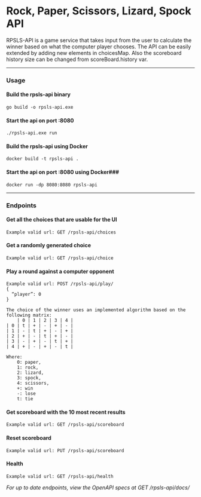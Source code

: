 # Rock, Paper, Scissors, Lizard, Spock API
RPSLS-API is a game service that takes input from the user to calculate the winner based on what the computer player chooses. The API can be easily extended by adding new elements in choicesMap. Also the scoreboard history size can be changed from scoreBoard.history var.

---

### Usage ###

#### Build the rpsls-api binary ###

```
go build -o rpsls-api.exe

```

#### Start the api on port :8080 ###

```
./rpsls-api.exe run

```

#### Build the rpsls-api using Docker ###

```
docker build -t rpsls-api .  

```

#### Start the api on port :8080 using Docker###

```
docker run -dp 8080:8080 rpsls-api

```

---

### Endpoints ###

#### Get all the choices that are usable for the UI ####

```
Example valid url: GET /rpsls-api/choices
```

#### Get a randomly generated choice ####

```
Example valid url: GET /rpsls-api/choice
```

#### Play a round against a computer opponent ####

```
Example valid url: POST /rpsls-api/play/
{
  “player”: 0 
}

The choice of the winner uses an implemented algorithm based on the following matrix:
    | 0 | 1 | 2 | 3 | 4 |
| 0 | t | + | - | + | - |
| 1 | - | t | + | - | + |
| 2 | + | - | t | + | - |
| 3 | - | + | - | t | + |
| 4 | + | - | + | - | t |

Where:
	0: paper,
	1: rock,
	2: lizard,
	3: spock,
	4: scissors,
	+: win
	-: lose
	t: tie

```

#### Get scoreboard with the 10 most recent results ####

```
Example valid url: GET /rpsls-api/scoreboard
```

#### Reset scoreboard ####

```
Example valid url: PUT /rpsls-api/scoreboard
```

#### Health #### 

```
Example valid url: GET /rpsls-api/health
```

*For up to date endpoints, view the OpenAPI specs at GET /rpsls-api/docs/*


